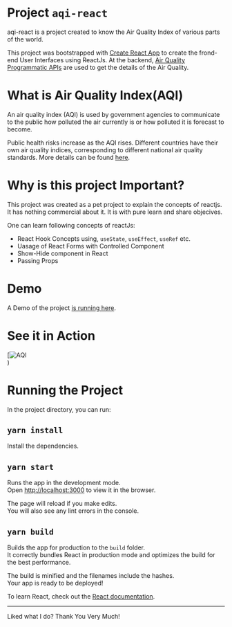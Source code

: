 # Project `aqi-react`
aqi-react is a project created to know the Air Quality Index of various parts of the world. 

This project was bootstrapped with [Create React App](https://github.com/facebook/create-react-app) to create the frond-end User Interfaces using ReactJs. At the backend, [Air Quality Programmatic APIs](https://aqicn.org/api/) are used to get the details of the Air Quality.

# What is Air Quality Index(AQI)
An air quality index (AQI) is used by government agencies to communicate to the public how polluted the air currently is or how polluted it is forecast to become. 

Public health risks increase as the AQI rises. Different countries have their own air quality indices, corresponding to different national air quality standards. More details can be found [here](https://en.wikipedia.org/wiki/Air_quality_index).

# Why is this project Important?
This project was created as a pet project to explain the concepts of reactjs. It has nothing commercial about it. It is with pure learn and share objecives.

One can learn following concepts of reactJs:
- React Hook Concepts using, `useState`, `useEffect`, `useRef` etc.
- Uasage of React Forms with Controlled Component
- Show-Hide component in React
- Passing Props

# Demo
A Demo of the project [is running here](https://air-pollution-12ff53.netlify.app/).

# See it in Action
[![AQI](myntra-home.png?raw=true "React JS")</br>)

# Running the Project

In the project directory, you can run:

## `yarn install`
Install the dependencies.

## `yarn start`

Runs the app in the development mode.<br />
Open [http://localhost:3000](http://localhost:3000) to view it in the browser.

The page will reload if you make edits.<br />
You will also see any lint errors in the console.

## `yarn build`

Builds the app for production to the `build` folder.<br />
It correctly bundles React in production mode and optimizes the build for the best performance.

The build is minified and the filenames include the hashes.<br />
Your app is ready to be deployed!

To learn React, check out the [React documentation](https://reactjs.org/).



<hr>

Liked what I do? Thank You Very Much!





